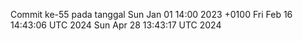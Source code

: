 Commit ke-55 pada tanggal Sun Jan 01 14:00 2023 +0100
Fri Feb 16 14:43:06 UTC 2024
Sun Apr 28 13:43:17 UTC 2024
